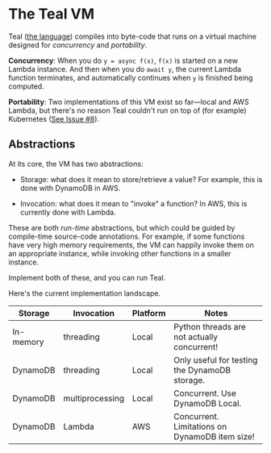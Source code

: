 # The Teal VM

Teal ([the language](/language/index.html)) compiles into byte-code that runs on
a virtual machine designed for *concurrency* and *portability*.

**Concurrency**: When you do `y = async f(x)`, `f(x)` is started on a new Lambda
instance. And then when you do `await y`, the current Lambda function
terminates, and automatically continues when `y` is finished being computed.

  **Portability**: Two implementations of this VM exist so far—local and AWS
Lambda, but there's no reason Teal couldn't run on top of (for example)
Kubernetes ([See Issue #8][2]).

## Abstractions

At its core, the VM has two abstractions:

- Storage: what does it mean to store/retrieve a value? For example, this is
  done with DynamoDB in AWS.

- Invocation: what does it mean to "invoke" a function? In AWS, this is
  currently done with Lambda.
  
These are both *run-time* abstractions, but which could be guided by
compile-time source-code annotations. For example, if some functions have very
high memory requirements, the VM can happily invoke them on an appropriate
instance, while invoking other functions in a smaller instance.

Implement both of these, and you can run Teal.

Here's the current implementation landscape.

| Storage   | Invocation      | Platform | Notes                                          |
|-----------|-----------------|----------|------------------------------------------------|
| In-memory | threading       | Local    | Python threads are not actually concurrent!    |
| DynamoDB  | threading       | Local    | Only useful for testing the DynamoDB storage.  |
| DynamoDB  | multiprocessing | Local    | Concurrent. Use DynamoDB Local.                |
| DynamoDB  | Lambda          | AWS      | Concurrent. Limitations on DynamoDB item size! |



[1]: https://en.wikipedia.org/wiki/Foreign_function_interface
[2]: https://github.com/condense9/teal-lang/issues/8

